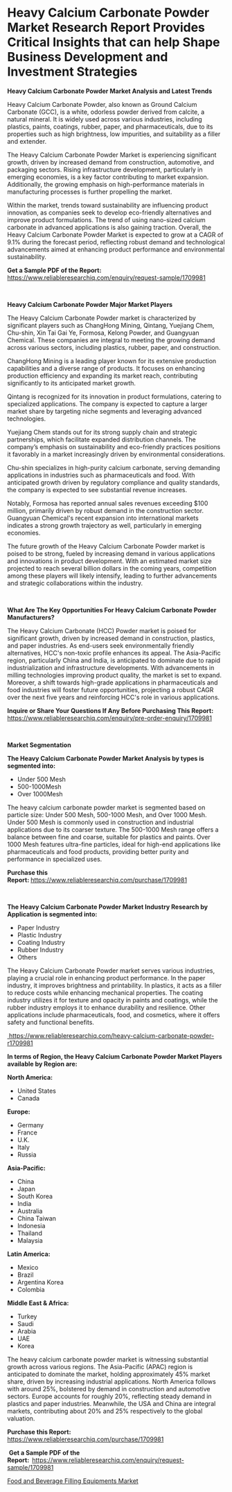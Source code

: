 <p><h1>Heavy Calcium Carbonate Powder Market Research Report Provides Critical Insights that can help Shape Business Development and Investment Strategies</h1></p><p><strong>Heavy Calcium Carbonate Powder Market Analysis and Latest Trends</strong></p>
<p><p>Heavy Calcium Carbonate Powder, also known as Ground Calcium Carbonate (GCC), is a white, odorless powder derived from calcite, a natural mineral. It is widely used across various industries, including plastics, paints, coatings, rubber, paper, and pharmaceuticals, due to its properties such as high brightness, low impurities, and suitability as a filler and extender.</p><p>The Heavy Calcium Carbonate Powder Market is experiencing significant growth, driven by increased demand from construction, automotive, and packaging sectors. Rising infrastructure development, particularly in emerging economies, is a key factor contributing to market expansion. Additionally, the growing emphasis on high-performance materials in manufacturing processes is further propelling the market.</p><p>Within the market, trends toward sustainability are influencing product innovation, as companies seek to develop eco-friendly alternatives and improve product formulations. The trend of using nano-sized calcium carbonate in advanced applications is also gaining traction. Overall, the Heavy Calcium Carbonate Powder Market is expected to grow at a CAGR of 9.1% during the forecast period, reflecting robust demand and technological advancements aimed at enhancing product performance and environmental sustainability.</p></p>
<p><strong>Get a Sample PDF of the Report:&nbsp;</strong> <a href="https://www.reliableresearchiq.com/enquiry/request-sample/1709981?utm_campaign=3080&utm_medium=2&utm_source=Github&utm_content=ia&utm_term=27032025&utm_id=heavy-calcium-carbonate-powder">https://www.reliableresearchiq.com/enquiry/request-sample/1709981</a></p>
<p>&nbsp;</p>
<p><strong>Heavy Calcium Carbonate Powder Major Market Players</strong></p>
<p><p>The Heavy Calcium Carbonate Powder market is characterized by significant players such as ChangHong Mining, Qintang, Yuejiang Chem, Chu-shin, Xin Tai Gai Ye, Formosa, Kelong Powder, and Guangyuan Chemical. These companies are integral to meeting the growing demand across various sectors, including plastics, rubber, paper, and construction.</p><p>ChangHong Mining is a leading player known for its extensive production capabilities and a diverse range of products. It focuses on enhancing production efficiency and expanding its market reach, contributing significantly to its anticipated market growth.</p><p>Qintang is recognized for its innovation in product formulations, catering to specialized applications. The company is expected to capture a larger market share by targeting niche segments and leveraging advanced technologies.</p><p>Yuejiang Chem stands out for its strong supply chain and strategic partnerships, which facilitate expanded distribution channels. The company’s emphasis on sustainability and eco-friendly practices positions it favorably in a market increasingly driven by environmental considerations.</p><p>Chu-shin specializes in high-purity calcium carbonate, serving demanding applications in industries such as pharmaceuticals and food. With anticipated growth driven by regulatory compliance and quality standards, the company is expected to see substantial revenue increases.</p><p>Notably, Formosa has reported annual sales revenues exceeding $100 million, primarily driven by robust demand in the construction sector. Guangyuan Chemical's recent expansion into international markets indicates a strong growth trajectory as well, particularly in emerging economies.</p><p>The future growth of the Heavy Calcium Carbonate Powder market is poised to be strong, fueled by increasing demand in various applications and innovations in product development. With an estimated market size projected to reach several billion dollars in the coming years, competition among these players will likely intensify, leading to further advancements and strategic collaborations within the industry.</p></p>
<p>&nbsp;</p>
<p><strong>What Are The Key Opportunities For Heavy Calcium Carbonate Powder Manufacturers?</strong></p>
<p><p>The Heavy Calcium Carbonate (HCC) Powder market is poised for significant growth, driven by increased demand in construction, plastics, and paper industries. As end-users seek environmentally friendly alternatives, HCC's non-toxic profile enhances its appeal. The Asia-Pacific region, particularly China and India, is anticipated to dominate due to rapid industrialization and infrastructure developments. With advancements in milling technologies improving product quality, the market is set to expand. Moreover, a shift towards high-grade applications in pharmaceuticals and food industries will foster future opportunities, projecting a robust CAGR over the next five years and reinforcing HCC's role in various applications.</p></p>
<p><strong>Inquire or Share Your Questions If Any Before Purchasing This Report:</strong> <a href="https://www.reliableresearchiq.com/enquiry/pre-order-enquiry/1709981?utm_campaign=3080&utm_medium=2&utm_source=Github&utm_content=ia&utm_term=27032025&utm_id=heavy-calcium-carbonate-powder">https://www.reliableresearchiq.com/enquiry/pre-order-enquiry/1709981</a></p>
<p>&nbsp;</p>
<p><strong>Market Segmentation</strong></p>
<p><strong>The Heavy Calcium Carbonate Powder Market Analysis by types is segmented into:</strong></p>
<p><ul><li>Under 500 Mesh</li><li>500-1000Mesh</li><li>Over 1000Mesh</li></ul></p>
<p><p>The heavy calcium carbonate powder market is segmented based on particle size: Under 500 Mesh, 500-1000 Mesh, and Over 1000 Mesh. Under 500 Mesh is commonly used in construction and industrial applications due to its coarser texture. The 500-1000 Mesh range offers a balance between fine and coarse, suitable for plastics and paints. Over 1000 Mesh features ultra-fine particles, ideal for high-end applications like pharmaceuticals and food products, providing better purity and performance in specialized uses.</p></p>
<p><strong>Purchase this Report:&nbsp;</strong><a href="https://www.reliableresearchiq.com/purchase/1709981?utm_campaign=3080&utm_medium=2&utm_source=Github&utm_content=ia&utm_term=27032025&utm_id=heavy-calcium-carbonate-powder">https://www.reliableresearchiq.com/purchase/1709981</a></p>
<p>&nbsp;</p>
<p><strong>The Heavy Calcium Carbonate Powder Market Industry Research by Application is segmented into:</strong></p>
<p><ul><li>Paper Industry</li><li>Plastic Industry</li><li>Coating Industry</li><li>Rubber Industry</li><li>Others</li></ul></p>
<p><p>The Heavy Calcium Carbonate Powder market serves various industries, playing a crucial role in enhancing product performance. In the paper industry, it improves brightness and printability. In plastics, it acts as a filler to reduce costs while enhancing mechanical properties. The coating industry utilizes it for texture and opacity in paints and coatings, while the rubber industry employs it to enhance durability and resilience. Other applications include pharmaceuticals, food, and cosmetics, where it offers safety and functional benefits.</p></p>
<p><a href="https://www.reliableresearchiq.com/heavy-calcium-carbonate-powder-r1709981?utm_campaign=3080&utm_medium=2&utm_source=Github&utm_content=ia&utm_term=27032025&utm_id=heavy-calcium-carbonate-powder">&nbsp;https://www.reliableresearchiq.com/heavy-calcium-carbonate-powder-r1709981</a></p>
<p><strong>In terms of Region, the Heavy Calcium Carbonate Powder Market Players available by Region are:</strong></p>
<p>
    <p> <strong> North America: </strong>
        <ul>
            <li>United States</li>
            <li>Canada</li>
        </ul>
        </p> 
    <p> <strong> Europe: </strong>
        <ul>
            <li>Germany</li>
            <li>France</li>
            <li>U.K.</li>
            <li>Italy</li>
            <li>Russia</li>
        </ul>
        </p> 
    <p> <strong> Asia-Pacific: </strong>
        <ul>
            <li>China</li>
            <li>Japan</li>
            <li>South Korea</li>
            <li>India</li>
            <li>Australia</li>
            <li>China Taiwan</li>
            <li>Indonesia</li>
            <li>Thailand</li>
            <li>Malaysia</li>
        </ul>
        </p> 
    <p> <strong> Latin America: </strong>
        <ul>
            <li>Mexico</li>
            <li>Brazil</li>
            <li>Argentina Korea</li>
            <li>Colombia</li>
        </ul>
        </p> 
    <p> <strong> Middle East & Africa: </strong>
        <ul>
            <li>Turkey</li>
            <li>Saudi</li>
            <li>Arabia</li>
            <li>UAE</li>
            <li>Korea</li>
        </ul>
    </p>
    </p>
<p><p>The heavy calcium carbonate powder market is witnessing substantial growth across various regions. The Asia-Pacific (APAC) region is anticipated to dominate the market, holding approximately 45% market share, driven by increasing industrial applications. North America follows with around 25%, bolstered by demand in construction and automotive sectors. Europe accounts for roughly 20%, reflecting steady demand in plastics and paper industries. Meanwhile, the USA and China are integral markets, contributing about 20% and 25% respectively to the global valuation.</p></p>
<p><strong>Purchase this Report: </strong><a href="https://www.reliableresearchiq.com/purchase/1709981?utm_campaign=3080&utm_medium=2&utm_source=Github&utm_content=ia&utm_term=27032025&utm_id=heavy-calcium-carbonate-powder">https://www.reliableresearchiq.com/purchase/1709981</a></p>
<p>&nbsp;<strong>Get a Sample PDF of the Report:&nbsp;&nbsp;</strong><a href="https://www.reliableresearchiq.com/enquiry/request-sample/1709981?utm_campaign=3080&utm_medium=2&utm_source=Github&utm_content=ia&utm_term=27032025&utm_id=heavy-calcium-carbonate-powder">https://www.reliableresearchiq.com/enquiry/request-sample/1709981</a></p>
<p><strong></strong></p>
<p><p><a href="https://github.com/pomasifilo/Market-Research-Report-List-1/blob/main/food-and-beverage-filling-equipments-market.md?utm_campaign=3080&utm_medium=2&utm_source=Github&utm_content=ia&utm_term=27032025&utm_id=heavy-calcium-carbonate-powder">Food and Beverage Filling Equipments Market</a></p></p>